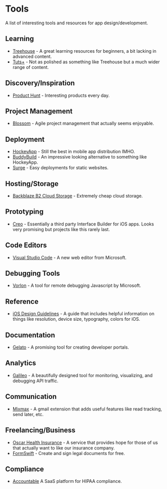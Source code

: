 # Tools

A list of interesting tools and resources for app design/development.

## Learning

* [Treehouse](http://teamtreehouse.com) - A great learning resources for beginners, a bit lacking in advanced content.
* [Tuts+](http://tutsplus.com/) - Not as polished as something like Treehouse but a much wider range of content.

## Discovery/Inspiration

* [Product Hunt](https://www.producthunt.com/) - Interesting products every day.

## Project Management

* [Blossom](http://www.blossom.io) - Agile project management that actually seems enjoyable.

## Deployment

* [HockeyApp](http://hockeyapp.net/) - Still the best in mobile app distribution IMHO.
* [BuddyBuild](http://buddybuild.com/) - An impressive looking alternative to something like HockeyApp.
* [Surge](http://surge.sh/) - Easy deployments for static websites.

## Hosting/Storage

* [Backblaze B2 Cloud Storage](https://www.backblaze.com/b2/cloud-storage.html) - Extremely cheap cloud storage.

## Prototyping

* [Creo](http://www.creolabs.com/) - Essentially a third party Interface Builder for iOS apps. Looks very promising but projects like this rarely last.

## Code Editors

* [Visual Studio Code](http://code.visualstudio.com/) - A new web editor from Microsoft.

## Debugging Tools

* [Vorlon](http://vorlonjs.com/) - A tool for remote debugging Javascript by Microsoft.

## Reference

* [iOS Design Guidelines](http://iosdesign.ivomynttinen.com/) - A guide that includes helpful information on things like resolution, device size, typography, colors for iOS.

## Documentation

* [Gelato](https://gelato.io/) - A promising tool for creating developer portals.

## Analytics

* [Galileo](https://getgalileo.io/) - A beautifully designed tool for monitoring, visualizing, and debugging API traffic.

## Communication

* [Mixmax](https://mixmax.com/) - A gmail extension that adds useful features like read tracking, send later, etc.

## Freelancing/Business

* [Oscar Health Insurance](https://www.hioscar.com/) - A service that provides hope for those of us that actually want to like our insurance company.
* [FormSwift](http://formswift.com/) - Create and sign legal documents for free. 

## Compliance

* [Accountable](http://accountablehq.com/) A SaaS platform for HIPAA compliance.
